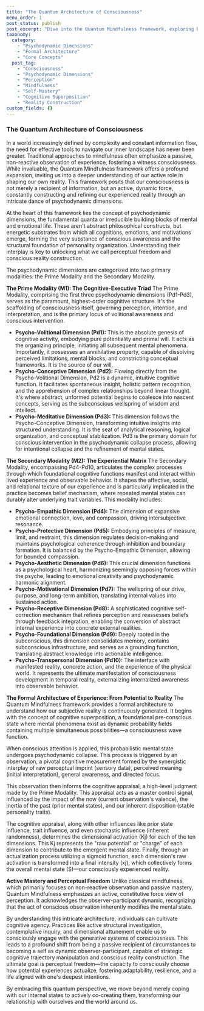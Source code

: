 ```yaml
---
title: "The Quantum Architecture of Consciousness"
menu_order: 1
post_status: publish
post_excerpt: "Dive into the Quantum Mindfulness framework, exploring how consciousness actively constructs reality through the dynamic interplay of ten psychodynamic dimensions. Discover how understanding this intricate architecture unlocks personal agency, transforming passive observation into active mastery for profound well-being and self-actualization."
taxonomy:
  category:
    - "Psychodynamic Dimensions"
    - "Formal Architecture"
    - "Core Concepts"
  post_tag:
    - "Consciousness"
    - "Psychodynamic Dimensions"
    - "Perception"
    - "Mindfulness"
    - "Self-Mastery"
    - "Cognitive Superposition"
    - "Reality Construction"
custom_fields: {}
---
```


### The Quantum Architecture of Consciousness

In a world increasingly defined by complexity and constant information flow, the need for effective tools to navigate our inner landscape has never been greater. Traditional approaches to mindfulness often emphasize a passive, non-reactive observation of experience, fostering a witness consciousness. While invaluable, the Quantum Mindfulness framework offers a profound expansion, inviting us into a deeper understanding of our active role in shaping our own reality. This framework posits that our consciousness is not merely a recipient of information, but an active, dynamic force, constantly constructing and refining our experienced reality through an intricate dance of psychodynamic dimensions.

At the heart of this framework lies the concept of psychodynamic dimensions, the fundamental quanta or irreducible building blocks of mental and emotional life. These aren't abstract philosophical constructs, but energetic substrates from which all cognitions, emotions, and motivations emerge, forming the very substance of conscious awareness and the structural foundation of personality organization. Understanding their interplay is key to unlocking what we call perceptual freedom and conscious reality construction.

The psychodynamic dimensions are categorized into two primary modalities: the Prime Modality and the Secondary Modality.

**The Prime Modality (M1): The Cognitive-Executive Triad**
The Prime Modality, comprising the first three psychodynamic dimensions (Pd1-Pd3), serves as the paramount, highest-order cognitive structure. It's the scaffolding of consciousness itself, governing perception, intention, and interpretation, and is the primary locus of volitional awareness and conscious intervention.

*   **Psycho-Volitional Dimension (Pd1):** This is the absolute genesis of cognitive activity, embodying pure potentiality and primal will. It acts as the organizing principle, initiating all subsequent mental phenomena. Importantly, it possesses an annihilative property, capable of dissolving perceived limitations, mental blocks, and constricting conceptual frameworks. It is the source of our will.
*   **Psycho-Conceptive Dimension (Pd2):** Flowing directly from the Psycho-Volitional Dimension, Pd2 is a dynamic, intuitive cognitive function. It facilitates spontaneous insight, holistic pattern recognition, and the apprehension of complex relationships beyond linear thought. It's where abstract, unformed potential begins to coalesce into nascent concepts, serving as the subconscious wellspring of wisdom and intellect.
*   **Psycho-Meditative Dimension (Pd3):** This dimension follows the Psycho-Conceptive Dimension, transforming intuitive insights into structured understanding. It is the seat of analytical reasoning, logical organization, and conceptual stabilization. Pd3 is the primary domain for conscious intervention in the psychodynamic collapse process, allowing for intentional collapse and the refinement of mental states.

**The Secondary Modality (M2): The Experiential Matrix**
The Secondary Modality, encompassing Pd4-Pd10, articulates the complex processes through which foundational cognitive functions manifest and interact within lived experience and observable behavior. It shapes the affective, social, and relational texture of our experience and is particularly implicated in the practice becomes belief mechanism, where repeated mental states can durably alter underlying trait variables. This modality includes:

*   **Psycho-Empathic Dimension (Pd4):** The dimension of expansive emotional connection, love, and compassion, driving intersubjective resonance.
*   **Psycho-Protective Dimension (Pd5):** Embodying principles of measure, limit, and restraint, this dimension regulates decision-making and maintains psychological coherence through inhibition and boundary formation. It is balanced by the Psycho-Empathic Dimension, allowing for bounded compassion.
*   **Psycho-Aesthetic Dimension (Pd6):** This crucial dimension functions as a psychological heart, harmonizing seemingly opposing forces within the psyche, leading to emotional creativity and psychodynamic harmonic alignment.
*   **Psycho-Motivational Dimension (Pd7):** The wellspring of our drive, purpose, and long-term ambition, translating internal values into sustained action.
*   **Psycho-Receptive Dimension (Pd8):** A sophisticated cognitive self-correction mechanism that refines perception and reassesses beliefs through feedback integration, enabling the conversion of abstract internal experience into concrete external realities.
*   **Psycho-Foundational Dimension (Pd9):** Deeply rooted in the subconscious, this dimension consolidates memory, contains subconscious infrastructure, and serves as a grounding function, translating abstract knowledge into actionable intelligence.
*   **Psycho-Transpersonal Dimension (Pd10):** The interface with manifested reality, concrete action, and the experience of the physical world. It represents the ultimate manifestation of consciousness development in temporal reality, externalizing internalized awareness into observable behavior.

**The Formal Architecture of Experience: From Potential to Reality**
The Quantum Mindfulness framework provides a formal architecture to understand how our subjective reality is continuously generated. It begins with the concept of cognitive superposition, a foundational pre-conscious state where mental phenomena exist as dynamic probability fields containing multiple simultaneous possibilities—a consciousness wave function.

When conscious attention is applied, this probabilistic mental state undergoes psychodynamic collapse. This process is triggered by an observation, a pivotal cognitive measurement formed by the synergistic interplay of raw perceptual imprint (sensory data), perceived meaning (initial interpretation), general awareness, and directed focus.

This observation then informs the cognitive appraisal, a high-level judgment made by the Prime Modality. This appraisal acts as a master control signal, influenced by the impact of the now (current observation's valence), the inertia of the past (prior mental states), and our inherent disposition (stable personality traits).

The cognitive appraisal, along with other influences like prior state influence, trait influence, and even stochastic influence (inherent randomness), determines the dimensional activation (Kj) for each of the ten dimensions. This Kj represents the "raw potential" or "charge" of each dimension to contribute to the emergent mental state. Finally, through an actualization process utilizing a sigmoid function, each dimension's raw activation is transformed into a final intensity (xj), which collectively forms the overall mental state (S)—our consciously experienced reality.

**Active Mastery and Perceptual Freedom**
Unlike classical mindfulness, which primarily focuses on non-reactive observation and passive mastery, Quantum Mindfulness emphasizes an active, constitutive force view of perception. It acknowledges the observer-participant dynamic, recognizing that the act of conscious observation inherently modifies the mental state.

By understanding this intricate architecture, individuals can cultivate cognitive agency. Practices like active structural investigation, contemplative inquiry, and dimensional attunement enable us to consciously engage with the generative systems of consciousness. This leads to a profound shift from being a passive recipient of circumstances to becoming a self as dynamic observer-participant, capable of strategic cognitive trajectory manipulation and conscious reality construction. The ultimate goal is perceptual freedom—the capacity to consciously choose how potential experiences actualize, fostering adaptability, resilience, and a life aligned with one's deepest intentions.

By embracing this quantum perspective, we move beyond merely coping with our internal states to actively co-creating them, transforming our relationship with ourselves and the world around us.